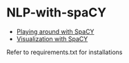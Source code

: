 # NLP-with-spaCY

* [Playing around with SpaCY]()
* [Visualization with SpaCY]()

Refer to requirements.txt for installations
